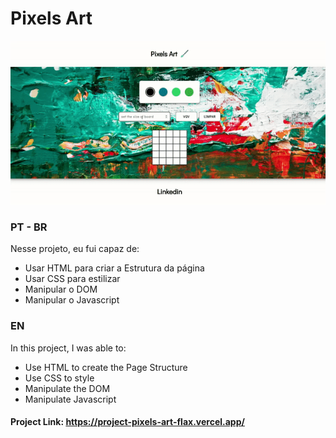 # Pixels Art

![Screenshot da tela inicial](pixels_art.gif)

### PT - BR

Nesse projeto, eu fui capaz de:

- Usar HTML para criar a Estrutura da página
- Usar CSS para estilizar
- Manipular o DOM
- Manipular o Javascript

### EN

In this project, I was able to:

- Use HTML to create the Page Structure
- Use CSS to style
- Manipulate the DOM
- Manipulate Javascript

#### Project Link: https://project-pixels-art-flax.vercel.app/
